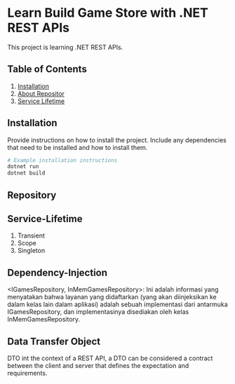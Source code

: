 # Learn Build Game Store with .NET REST APIs

This project is learning .NET REST APIs. 

## Table of Contents

1. [Installation](#installation)
2. [About Repositor](#repository)
3. [Service Lifetime](#service-lifetime)

## Installation

Provide instructions on how to install the project. Include any dependencies that need to be installed and how to install them.

```bash
# Example installation instructions
dotnet run
dotnet build
```

## Repository
## Service-Lifetime
1. Transient
2. Scope
3. Singleton

## Dependency-Injection
<IGamesRepository, InMemGamesRepository>: Ini adalah informasi yang menyatakan bahwa layanan yang didaftarkan (yang akan diinjeksikan ke dalam kelas lain dalam aplikasi) adalah sebuah implementasi dari antarmuka IGamesRepository, dan implementasinya disediakan oleh kelas InMemGamesRepository.

## Data Transfer Object
DTO int the context of a REST API, a DTO can be considered a contract between the client and server that defines the expectation and requirements. 